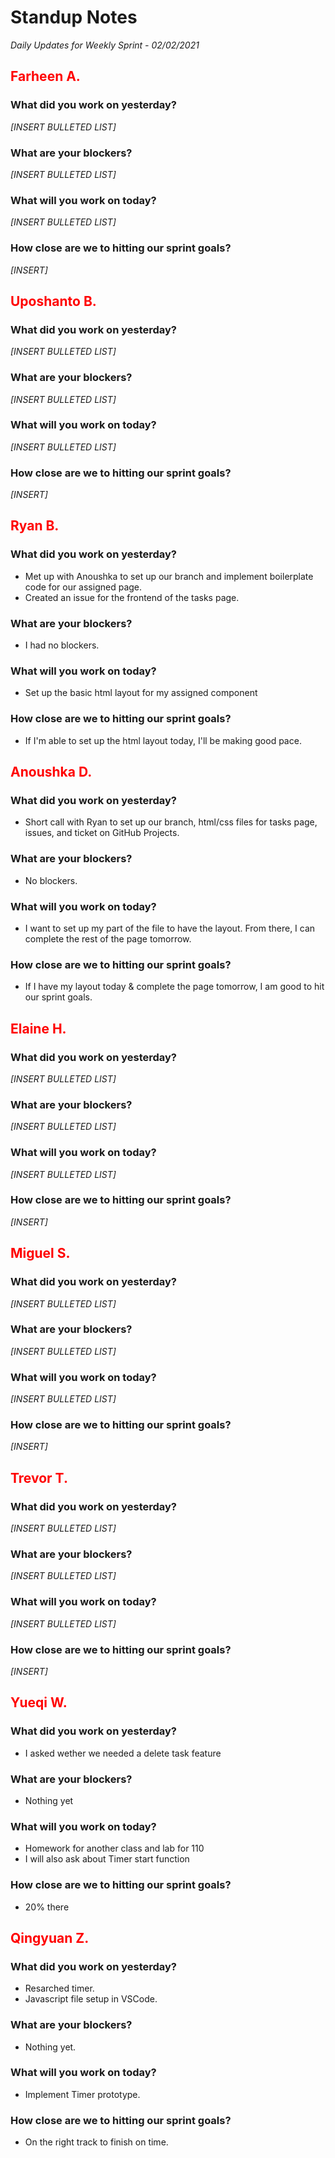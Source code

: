 # Standup Notes
*Daily Updates for Weekly Sprint - 02/02/2021*

## <span style="color: red;">Farheen A.</span> 

### What did you work on yesterday?
*[INSERT BULLETED LIST]*

### What are your blockers?
*[INSERT BULLETED LIST]*

### What will you work on today?
*[INSERT BULLETED LIST]*

### How close are we to hitting our sprint goals?
*[INSERT]*

## <span style="color: red;">Uposhanto B.</span> 

### What did you work on yesterday?
*[INSERT BULLETED LIST]*

### What are your blockers?
*[INSERT BULLETED LIST]*

### What will you work on today?
*[INSERT BULLETED LIST]*

### How close are we to hitting our sprint goals?
*[INSERT]*

## <span style="color: red;">Ryan B.</span>

### What did you work on yesterday?
- Met up with Anoushka to set up our branch and implement boilerplate code for our assigned page.
- Created an issue for the frontend of the tasks page.

### What are your blockers?
- I had no blockers.

### What will you work on today?
- Set up the basic html layout for my assigned component

### How close are we to hitting our sprint goals?
- If I'm able to set up the html layout today, I'll be making good pace.

## <span style="color: red;">Anoushka D.</span>

### What did you work on yesterday?
- Short call with Ryan to set up our branch, html/css files for tasks page, issues, and ticket on GitHub Projects.

### What are your blockers?
- No blockers.

### What will you work on today?
- I want to set up my part of the file to have the layout. From there, I can complete the rest of the page tomorrow.

### How close are we to hitting our sprint goals?
- If I have my layout today & complete the page tomorrow, I am good to hit our sprint goals.

## <span style="color: red;">Elaine H.</span>

### What did you work on yesterday?
*[INSERT BULLETED LIST]*

### What are your blockers?
*[INSERT BULLETED LIST]*

### What will you work on today?
*[INSERT BULLETED LIST]*

### How close are we to hitting our sprint goals?
*[INSERT]*

## <span style="color: red;">Miguel S.</span>

### What did you work on yesterday?
*[INSERT BULLETED LIST]*

### What are your blockers?
*[INSERT BULLETED LIST]*

### What will you work on today?
*[INSERT BULLETED LIST]*

### How close are we to hitting our sprint goals?
*[INSERT]*

## <span style="color: red;">Trevor T.</span>

### What did you work on yesterday?
*[INSERT BULLETED LIST]*

### What are your blockers?
*[INSERT BULLETED LIST]*

### What will you work on today?
*[INSERT BULLETED LIST]*

### How close are we to hitting our sprint goals?
*[INSERT]*

## <span style="color: red;">Yueqi W.</span>

### What did you work on yesterday?
- I asked wether we needed a delete task feature

### What are your blockers?
- Nothing yet

### What will you work on today?
- Homework for another class and lab for 110
- I will also ask about Timer start function

### How close are we to hitting our sprint goals?
- 20% there

## <span style="color: red;">Qingyuan Z.</span>

### What did you work on yesterday?
* Resarched timer.
* Javascript file setup in VSCode.

### What are your blockers?
* Nothing yet.

### What will you work on today?
* Implement Timer prototype.

### How close are we to hitting our sprint goals?
* On the right track to finish on time.
